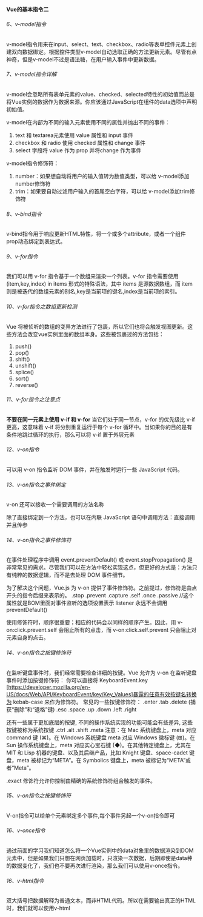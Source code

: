 
#### Vue的基本指令二
###### 6、v-model指令
v-model指令用来在input、select、text、checkbox、radio等表单控件元素上创建双向数据绑定。根据控件类型v-model自动选取正确的方法更新元素。尽管有点神奇，但是v-model不过是语法糖，在用户输入事件中更新数据。

###### 7、v-model指令详解
v-model会忽略所有表单元素的value、checked、selected特性的初始值而总是将Vue实例的数据作为数据来源。你应该通过JavaScript在组件的data选项中声明初始值。

v-model在内部为不同的输入元素使用不同的属性并抛出不同的事件：
1. text 和 textarea元素使用 value 属性和 input 事件
2. checkbox 和 radio 使用 checked 属性和 change 事件
3. select 字段将 value 作为 prop 并将change 作为事件

v-model指令修饰符：
1. number：如果想自动将用户的输入值转为数值类型，可以给 v-model添加number修饰符
2. trim：如果要自动过滤用户输入的首尾空白字符，可以给 v-model添加trim修饰符

###### 8、v-bind指令
v-bind指令用于响应更新HTML特性，将一个或多个attribute，或者一个组件prop动态绑定到表达式。

###### 9、v-for指令
我们可以用 v-for 指令基于一个数组来渲染一个列表。v-for 指令需要使用 (item,key,index) in items 形式的特殊语法，其中 items 是源数据数组，而 item 则是被迭代的数组元素的别名,key是当前项的键名,index是当前项的索引。

###### 10、v-for指令之数组更新检测
Vue 将被侦听的数组的变异方法进行了包裹，所以它们也将会触发视图更新。这些方法会改变vue实例里面的数组本身。这些被包裹过的方法包括：
1. push()
2. pop()
3. shift()
4. unshift()
5. splice()
6. sort()
7. reverse()

###### 11、v-for指令之注意点
**不要在同一元素上使用 v-if 和 v-for**
当它们处于同一节点，v-for 的优先级比 v-if 更高，这意味着 v-if 将分别重复运行于每个 v-for 循环中。当如果你的目的是有条件地跳过循环的执行，那么可以将 v-if 置于外层元素 

###### 12、v-on指令
可以用 v-on 指令监听 DOM 事件，并在触发时运行一些 JavaScript 代码。

###### 13、v-on指令之事件绑定
v-on 还可以接收一个需要调用的方法名称

除了直接绑定到一个方法，也可以在内联 JavaScript 语句中调用方法：直接调用并且传参

###### 14、v-on指令之事件修饰符
在事件处理程序中调用 event.preventDefault() 或 event.stopPropagation() 是非常常见的需求。尽管我们可以在方法中轻松实现这点，但更好的方式是：方法只有纯粹的数据逻辑，而不是去处理 DOM 事件细节。

为了解决这个问题，Vue.js 为 v-on 提供了事件修饰符。之前提过，修饰符是由点开头的指令后缀来表示的。
.stop
.prevent
.capture
.self
.once
.passive  //这个属性就是BOM里面对事件监听的选项设置表示 listener 永远不会调用preventDefault()

使用修饰符时，顺序很重要；相应的代码会以同样的顺序产生。因此，用 v-on:click.prevent.self 会阻止所有的点击，而 v-on:click.self.prevent 只会阻止对元素自身的点击。

###### 14、v-on指令之按键修饰符
在监听键盘事件时，我们经常需要检查详细的按键。Vue 允许为 v-on 在监听键盘事件时添加按键修饰符：
你可以直接将 KeyboardEvent.key [https://developer.mozilla.org/en-US/docs/Web/API/KeyboardEvent/key/Key_Values]暴露的任意有效按键名转换为 kebab-case 来作为修饰符。
常见的一些按键修饰符：
.enter
.tab
.delete (捕获“删除”和“退格”键)
.esc
.space
.up
.down
.left
.right

还有一些属于更加底层的按键, 不同的操作系统实现的功能可能会有些差异, 这些按键被称为系统按键
.ctrl
.alt
.shift
.meta
注意：在 Mac 系统键盘上，meta 对应 command 键 (⌘)。在 Windows 系统键盘 meta 对应 Windows 徽标键 (⊞)。在 Sun 操作系统键盘上，meta 对应实心宝石键 (◆)。在其他特定键盘上，尤其在 MIT 和 Lisp 机器的键盘、以及其后继产品，比如 Knight 键盘、space-cadet 键盘，meta 被标记为“META”。在 Symbolics 键盘上，meta 被标记为“META”或者“Meta”。

.exact 修饰符允许你控制由精确的系统修饰符组合触发的事件。

###### 15、v-on指令之按键修饰符
V-on指令可以给单个元素绑定多个事件,每个事件另起一个v-on指令即可

###### 16、v-once指令
通过前面的学习我们知道怎么将一个Vue实例中的data对象里的数据渲染到DOM元素中，但是如果我们只想在网页加载时，只渲染一次数据，后期即使是data种的数据变化了，我们也不要再次进行渲染，那么我们可以使用v-once指令。

###### 16、v-html指令
双大括号把数据解释为普通文本，而非HTML代码。所以在需要输出真正的HTML时，我们就可以使用v-html